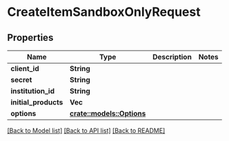 # CreateItemSandboxOnlyRequest

## Properties

Name | Type | Description | Notes
------------ | ------------- | ------------- | -------------
**client_id** | **String** |  | 
**secret** | **String** |  | 
**institution_id** | **String** |  | 
**initial_products** | **Vec<String>** |  | 
**options** | [**crate::models::Options**](Options.md) |  | 

[[Back to Model list]](../README.md#documentation-for-models) [[Back to API list]](../README.md#documentation-for-api-endpoints) [[Back to README]](../README.md)


